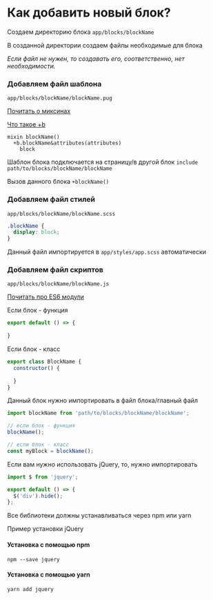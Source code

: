 # Как добавить новый блок?

Создаем директорию блока `app/blocks/blockName`

В созданной директории создаем файлы необходимые для блока

*Если файл не нужен, то создавать его, соответственно, нет необходимости.*

### Добавляем файл шаблона

`app/blocks/blockName/blockName.pug`

[Почитать о миксинах](https://pugjs.org/language/mixins.html)

[Что такое +b](https://github.com/kizu/bemto)

```jade
mixin blockName()
  +b.blockName&attributes(attributes)
    block
```


Шаблон блока подключается на страницу/в другой блок `include path/to/blocks/blockName/blockName`

Вызов данного блока `+blockName()`

### Добавляем файл стилей

`app/blocks/blockName/blockName.scss`
```scss
.blockName {
  display: block;
}
```

Данный файл импортируется в `app/styles/app.scss` автоматически

### Добавляем файл скриптов

`app/blocks/blockName/blockName.js`

[Почитать про ES6 модули](https://github.com/FrontenderMagazine/es6-modules/blob/master/rus.md)

Если блок - функция
```js
export default () => {
  
}
```

Если блок - класс
```js
export class BlockName {
  constructor() {
    
  }
}
```

Данный блок нужно импортировать в файл блока/главный файл
```js
import blockName from 'path/to/blocks/blockName/blockName';

// если блок - функция
blockName();

// если блок - класс
const myBlock = blockName();
```
Если вам нужно использовать jQuery, то, нужно импортировать
```js
import $ from 'jquery';

export default () => {
  $('div').hide();
};
```

Все библиотеки должны устанавливаться через npm или yarn

Пример установки jQuery

#### Установка с помощью npm

```
npm --save jquery
```

#### Установка с помощью yarn

```
yarn add jquery
```
